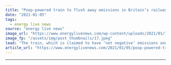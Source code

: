 ```yaml
---
title: "Poop-powered train to flush away emissions in Britain’s railway network"
date: "2021-01-05"
tags: 
  - energy live news
source: "energy live news"
image_url: "https://www.energylivenews.com/wp-content/uploads/2021/01/7b8ae75b-4550-4626-8727-9a4cd2f789dc_720x412.jpeg"
image_fp: "/assets/img/post_thumbnails/17.jpeg"
lead: "The train, which is claimed to have ‘net negative’ emissions and does not require charging from the grid, is set to replace diesel trains "
article_url: "https://www.energylivenews.com/2021/01/05/poop-powered-train-to-flush-away-emissions-in-britains-railway-network/"
---
```


---
